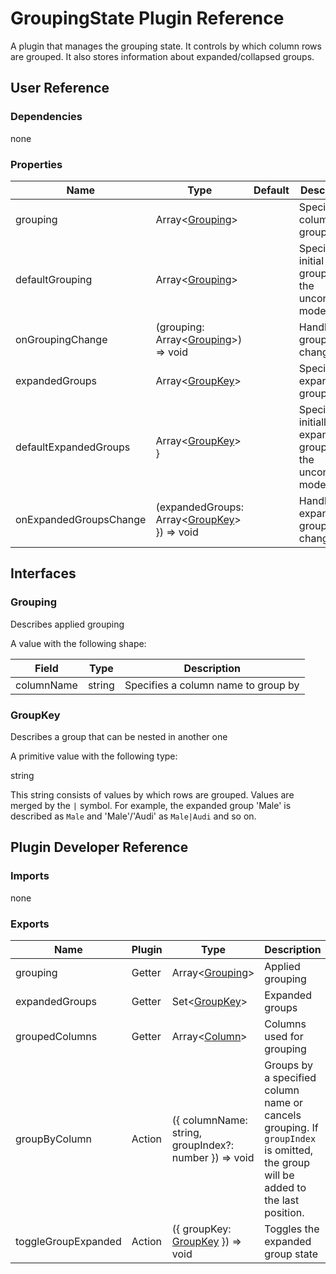 # GroupingState Plugin Reference

A plugin that manages the grouping state. It controls by which column rows are grouped. It also stores information about expanded/collapsed groups.

## User Reference

### Dependencies

none

### Properties

Name | Type | Default | Description
-----|------|---------|------------
grouping | Array&lt;[Grouping](#grouping)&gt; | | Specifies columns to group by
defaultGrouping | Array&lt;[Grouping](#grouping)&gt; | | Specifies initial grouping for the uncontrolled mode
onGroupingChange | (grouping: Array&lt;[Grouping](#grouping)&gt;) => void | | Handles grouping changes
expandedGroups | Array&lt;[GroupKey](#group-key)&gt; | | Specifies expanded groups
defaultExpandedGroups | Array&lt;[GroupKey](#group-key)&gt; } | | Specifies initially expanded groups for the uncontrolled mode
onExpandedGroupsChange | (expandedGroups: Array&lt;[GroupKey](#group-key)&gt; }) => void | | Handles expanded group changes

## Interfaces

### Grouping

Describes applied grouping

A value with the following shape:

Field | Type | Description
------|------|------------
columnName | string | Specifies a column name to group by

### <a name="group-key"></a>GroupKey

Describes a group that can be nested in another one

A primitive value with the following type:

string

This string consists of values by which rows are grouped. Values are merged by the `|` symbol. For example, the expanded group 'Male' is described as `Male` and 'Male'/'Audi' as `Male|Audi` and so on.

## Plugin Developer Reference

### Imports

none

### Exports

Name | Plugin | Type | Description
-----|--------|------|------------
grouping | Getter | Array&lt;[Grouping](#grouping)&gt; | Applied grouping
expandedGroups | Getter | Set&lt;[GroupKey](#group-key)&gt; | Expanded groups
groupedColumns | Getter | Array&lt;[Column](grid.md#column)&gt; | Columns used for grouping
groupByColumn | Action | ({ columnName: string, groupIndex?: number }) => void | Groups by a specified column name or cancels grouping. If `groupIndex` is omitted, the group will be added to the last position.
toggleGroupExpanded | Action | ({ groupKey: [GroupKey](#group-key) }) => void | Toggles the expanded group state
